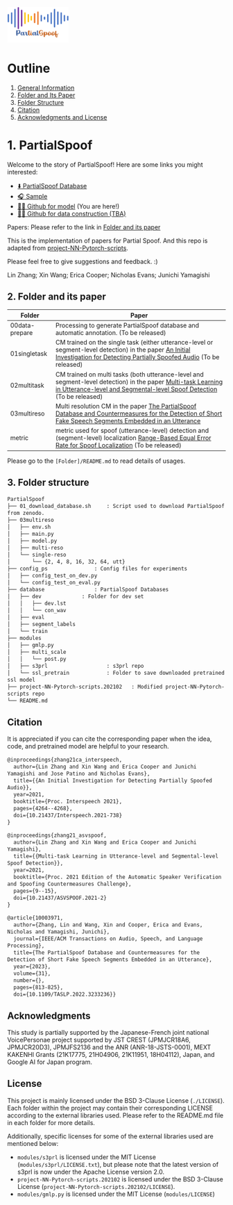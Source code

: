 <img src="Figures/PartialSpoof_logo.png" alt="PartialSpoof_logo" style="zoom:22%;" />

# Outline

1. [General Information](#general)
2. [Folder and Its Paper](#folderintro)
3. [Folder Structure](#folderstructure)
4. [Citation](#citation)
5. [Acknowledgments and License](#ack)



# 1. PartialSpoof 

Welcome to the story of PartialSpoof! Here are some links you might interested:

* [:arrow_down: PartialSpoof Database](https://zenodo.org/record/5766198)
* [:headphones: Sample](https://nii-yamagishilab.github.io/zlin-demo/IS2021/index.html)
* [:woman_technologist: Github for model](https://github.com/nii-yamagishilab/PartialSpoof) (You are here!)
* [:woman_technologist: Github for data construction  (TBA)](https://github.com/nii-yamagishilab/PartialSpoof_database)

Papers: Please refer to the link in [Folder and its paper](#folderintro)




This is the implementation of papers for Partial Spoof. And this repo is adapted from [project-NN-Pytorch-scripts](https://github.com/nii-yamagishilab/project-NN-Pytorch-scripts). 

Please feel free to give suggestions and feedback. :)

Lin Zhang; Xin Wang; Erica Cooper; Nicholas Evans; Junichi Yamagishi





## <a name="folderintro"/> 2. Folder and its paper

| Folder         | Paper                                                        |
| -------------- | ------------------------------------------------------------ |
| 00data-prepare | Processing to generate PartialSpoof database and automatic annotation. (To be released) |
| 01singletask   | CM trained on the single task (either utterance-level or segment-level detection) in the paper [An Initial Investigation for Detecting Partially Spoofed Audio](https://nii-yamagishilab.github.io/publication/zhang-21-ca-interspeech/) (To be released) |
| 02multitask    | CM trained on multi tasks (both utterance-level and segment-level detection) in the paper [Multi-task Learning in Utterance-level and Segmental-level Spoof Detection](https://nii-yamagishilab.github.io/publication/zhang-21-asvspoof/) (To be released) |
| 03multireso    | Multi resolution CM in the paper [The PartialSpoof Database and Countermeasures for the Detection of Short Fake Speech Segments Embedded in an Utterance](https://ieeexplore.ieee.org/document/10003971) |
| metric         | metric used for spoof (utterance-level) detection and (segment-level) localization [Range-Based Equal Error Rate for Spoof Localization](https://arxiv.org/abs/2305.17739) (To be released) |



Please go to the `[Folder]/README.md` to read details of usages.



## <a name="folderstructure"/> 3. Folder structure

```
PartialSpoof
├── 01_download_database.sh		: Script used to download PartialSpoof from zenodo.
├── 03multireso
│   ├── env.sh
│   ├── main.py
│   ├── model.py
│   ├── multi-reso
│   └── single-reso
│       └── {2, 4, 8, 16, 32, 64, utt}
├── config_ps				: Config files for experiments
│   ├── config_test_on_dev.py
│   └── config_test_on_eval.py
├── database				: PartialSpoof Databases
│   ├── dev				: Folder for dev set
│   │   ├── dev.lst
│   │   └── con_wav
│   ├── eval
│   ├── segment_labels
│   └── train
├── modules
│   ├── gmlp.py
│   ├── multi_scale
│   │   └── post.py
│   ├── s3prl  	     			: s3prl repo 
│   └── ssl_pretrain 			: Folder to save downloaded pretrained ssl model
├── project-NN-Pytorch-scripts.202102	: Modified project-NN-Pytorch-scripts repo
└── README.md
```



## <a name="citation"/> Citation

It is appreciated if you can cite the corresponding paper when the idea, code, and pretrained model are helpful to your research.

```
@inproceedings{zhang21ca_interspeech,
  author={Lin Zhang and Xin Wang and Erica Cooper and Junichi Yamagishi and Jose Patino and Nicholas Evans},
  title={{An Initial Investigation for Detecting Partially Spoofed Audio}},
  year=2021,
  booktitle={Proc. Interspeech 2021},
  pages={4264--4268},
  doi={10.21437/Interspeech.2021-738}
}

```

```
@inproceedings{zhang21_asvspoof,
  author={Lin Zhang and Xin Wang and Erica Cooper and Junichi Yamagishi},
  title={{Multi-task Learning in Utterance-level and Segmental-level Spoof Detection}},
  year=2021,
  booktitle={Proc. 2021 Edition of the Automatic Speaker Verification and Spoofing Countermeasures Challenge},
  pages={9--15},
  doi={10.21437/ASVSPOOF.2021-2}
}
```

```
@article{10003971,
  author={Zhang, Lin and Wang, Xin and Cooper, Erica and Evans, Nicholas and Yamagishi, Junichi},
  journal={IEEE/ACM Transactions on Audio, Speech, and Language Processing}, 
  title={The PartialSpoof Database and Countermeasures for the Detection of Short Fake Speech Segments Embedded in an Utterance}, 
  year={2023},
  volume={31},
  number={},
  pages={813-825},
  doi={10.1109/TASLP.2022.3233236}}
```



## <a name="ack"/>Acknowledgments

This study is partially supported by the Japanese-French joint national VoicePersonae project supported by JST CREST (JPMJCR18A6, JPMJCR20D3), JPMJFS2136 and the ANR (ANR-18-JSTS-0001), MEXT KAKENHI Grants (21K17775, 21H04906, 21K11951, 18H04112), Japan, and Google AI for Japan program.



## License

This project is mainly licensed under the BSD 3-Clause License (`./LICENSE`). 
Each folder within the project may contain their corresponding LICENSE according to the external libraries used. Please refer to the README.md file in each folder for more details. 

Additionally, specific licenses for some of the external libraries used are mentioned below:
* `modules/s3prl` is licensed under the MIT License (`modules/s3prl/LICENSE.txt`), but please note that the latest version of s3prl is now under the Apache License version 2.0. 
* `project-NN-Pytorch-scripts.202102` is licensed under the BSD 3-Clause License (`project-NN-Pytorch-scripts.202102/LICENSE`). 
* `modules/gmlp.py`  is licensed under the MIT License (`modules/LICENSE`)
